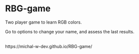 # RBG-game
<p>Two player game to learn RGB colors. </p>
<p>Go to options to change your name, and assess the last results. </p>
<br>
https://michal-w-dev.github.io/RBG-game/
